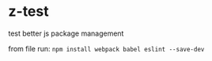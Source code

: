 # z-test
test better js package management 

from file run: 
`npm install webpack babel eslint --save-dev` 
